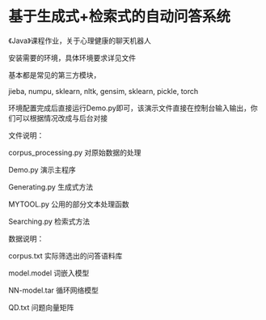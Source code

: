 # 基于生成式+检索式的自动问答系统

《Java》课程作业，关于心理健康的聊天机器人

安装需要的环境，具体环境要求详见文件

基本都是常见的第三方模块，

jieba, numpu, sklearn, nltk, gensim, sklearn, pickle, torch

环境配置完成后直接运行Demo.py即可，该演示文件直接在控制台输入输出，你们可以根据情况改成与后台对接



文件说明：

corpus_processing.py	对原始数据的处理

Demo.py			演示主程序

Generating.py		生成式方法

MYTOOL.py		公用的部分文本处理函数

Searching.py		检索式方法



数据说明：

corpus.txt		实际筛选出的问答语料库

model.model		词嵌入模型

NN-model.tar		循环网络模型

QD.txt		问题向量矩阵

